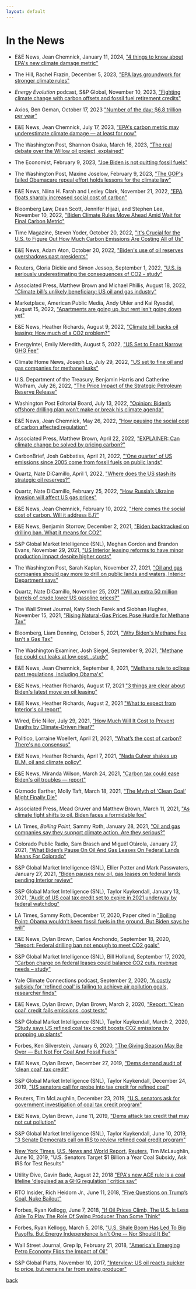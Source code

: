 ```yaml
---
layout: default
---
```


# In the News

* E&E News, Jean Chemnick, January 11, 2024, ["4 things to know about EPA's new climate damage metric"](https://subscriber.politicopro.com/article/eenews/2024/01/11/4-things-to-know-about-epas-new-climate-damage-metric-00134626)

* The Hill, Rachel Frazin, December 5, 2023,  ["EPA lays groundwork for stronger climate rules"](https://thehill.com/policy/energy-environment/4341890-epa-lays-groundwork-for-stronger-climate-rules/)

* _Energy Evolution_ podcast, S&P Global, November 10, 2023, ["Fighting climate change with carbon offsets and fossil fuel retirement credits"](https://podcasts.apple.com/us/podcast/fighting-climate-change-with-carbon-offsets-and/id1485337462?i=1000634363569)

* Axios, Ben Geman, October 17, 2023  ["Number of the day: \$6.8 trillion per year"](https://www.axios.com/newsletters/axios-generate-e7c62b35-4a4a-4ecd-bc16-2e15ebe510d6.html)

* E&E News, Jean Chemnick, July 17, 2023,  ["EPA's carbon metric may underestimate climate damage — at least for now"](https://subscriber.politicopro.com/article/eenews/2023/07/17/epas-carbon-metric-may-underestimate-climate-damage-at-least-for-now-00106250)

* The Washington Post, Shannon Osaka, March 16, 2023, ["The real debate over the Willow oil project, explained"](https://www.washingtonpost.com/climate-environment/2023/03/16/willow-project-climate-biden/)

* The Economist, February 9, 2023, ["Joe Biden is not quitting fossil fuels"](https://www.economist.com/united-states/2023/02/09/joe-biden-is-not-quitting-fossil-fuels)

* The Washington Post, Maxine Joselow, February 9, 2023, ["The GOP's failed Obamacare repeal effort holds lessons for the climate law"](https://www.washingtonpost.com/politics/2023/02/09/gop-failed-obamacare-repeal-effort-holds-lessons-climate-law/)

* E&E News, Niina H. Farah and Lesley Clark, November 21, 2022, ["EPA floats sharply increased social cost of carbon"](https://subscriber.politicopro.com/article/eenews/2022/11/21/epa-floats-sharply-increased-social-cost-of-carbon-00066813)

* Bloomberg Law, Dean Scott, Jennifer Hijazi, and Stephen Lee, November 10, 2022, ["Biden Climate Rules Move Ahead Amid Wait for Final Carbon Metric"](https://news.bloomberglaw.com/environment-and-energy/biden-climate-rules-move-ahead-amid-wait-for-final-carbon-metric)

* Time Magazine, Steven Yoder, October 20, 2022, ["It's Crucial for the U.S. to Figure Out How Much Carbon Emissions Are Costing All of Us"](https://time.com/6213441/carbon-emissions-cost/)

* E&E News, Adam Aton, October 20, 2022, ["Biden's use of oil reserves overshadows past presidents"](https://subscriber.politicopro.com/article/eenews/2022/10/20/bidens-use-of-oil-reserves-overshadows-past-presidents-00062629)

* Reuters, Gloria Dickie and Simon Jessop, September 1, 2022, ["U.S. is seriously underestimating the consequences of CO2 - study"](https://www.reuters.com/business/environment/us-is-seriously-underestimating-consequences-co2-study-2022-09-01/)

* Associated Press, Matthew Brown and Michael Phillis, August 18, 2022, ["Climate bill’s unlikely beneficiary: US oil and gas industry"](https://apnews.com/article/biden-technology-science-oil-and-gas-industry-climate-environment-28df40ad9ebb33f4447815b6593673b3)

* Marketplace, American Public Media, Andy Uhler and Kai Ryssdal, August 15, 2022,  ["Apartments are going up, but rent isn't going down yet"](https://www.marketplace.org/shows/marketplace/apartments-are-going-up-but-rent-isnt-going-down-yet)

* E&E News, Heather Richards, August 9, 2022, ["Climate bill backs oil leasing: How much of a CO2 problem?"](https://subscriber.politicopro.com/article/eenews/2022/08/09/climate-bill-backs-oil-leasing-how-much-of-a-co2-problem-00050335)

* EnergyIntel, Emily Meredith, August 5, 2022, ["US Set to Enact Narrow GHG Fee"](https://www.energyintel.com/00000182-6f9d-dd33-a5ba-efdfb9990000)

* Climate Home News, Joseph Lo, July 29, 2022, ["US set to fine oil and gas companies for methane leaks"](https://climatechangenews.com/2022/07/29/us-set-to-fine-oil-and-gas-companies-for-methane-leaks/)

* U.S. Department of the Treasury, Benjamin Harris and Catherine Wolfram, July 26, 2022, ["The Price Impact of the Strategic Petroleum Reserve Release"](https://home.treasury.gov/news/press-releases/jy0887)

* Washington Post Editorial Board, July 13, 2022,  ["Opinion: Biden’s offshore drilling plan won’t make or break his climate agenda"](https://www.washingtonpost.com/opinions/2022/07/13/biden-offshore-drilling-climate-change/)

* E&E News, Jean Chemnick, May 26, 2022, ["How pausing the social cost of carbon affected regulation"](https://subscriber.politicopro.com/article/eenews/2022/05/26/how-pausing-the-social-cost-of-carbon-affected-regulation-00034241)

* Associated Press, Matthew Brown, April 22, 2022,  ["EXPLAINER: Can climate change be solved by pricing carbon?"](https://apnews.com/article/climate-biden-business-billings-environment-0835d2e4f113ad1c2c26747c69d9e6bf)
 
* CarbonBrief, Josh Gabbatiss, April 21, 2022,  ["'One quarter' of US emissions since 2005 come from fossil fuels on public lands"](https://www.carbonbrief.org/one-quarter-of-us-emissions-since-2005-come-from-fossil-fuels-on-public-lands)
 
* Quartz, Nate DiCamillo, April 1, 2022,  ["Where does the US stash its strategic oil reserves?"](https://qz.com/2149146/where-does-the-us-stash-its-strategic-oil-reserves/)

* Quartz, Nate DiCamillo, February 25, 2022,  ["How Russia’s Ukraine invasion will affect US gas prices"](https://qz.com/2133040/how-russias-ukraine-invasion-will-affect-us-gas-prices/)

* E&E News, Jean Chemnick, February 10, 2022, ["Here comes the social cost of carbon. Will it address EJ?"](https://subscriber.politicopro.com/article/eenews/2022/02/10/here-comes-the-social-cost-of-carbon-will-it-address-ej-00007538)

* E&E News, Benjamin Storrow, December 2, 2021, ["Biden backtracked on drilling ban. What it means for CO2"](https://www.eenews.net/articles/biden-backtracked-on-drilling-ban-what-it-means-for-co2/)

* S&P Global Market Intelligence (SNL), Meghan Gordon and Brandon Evans, November 29, 2021, ["US Interior leasing reforms to have minor production impact despite higher costs"](https://www.spglobal.com/platts/en/market-insights/latest-news/natural-gas/112921-us-interior-leasing-reforms-to-have-minor-production-impact-despite-higher-costs/)

* The Washington Post, Sarah Kaplan, November 27, 2021, ["Oil and gas companies should pay more to drill on public lands and waters, Interior Department says"](https://www.washingtonpost.com/climate-environment/2021/11/26/biden-oil-gas-drill-public-lands/)

* Quartz, Nate DiCamillo, November 25, 2021 ["Will an extra 50 million barrels of crude lower US gasoline prices?"](https://qz.com/2094121/bidens-plan-to-lower-gasoline-prices-wont-work/)
 
* The Wall Street Journal, Katy Stech Ferek and Siobhan Hughes, November 15, 2021, ["Rising Natural-Gas Prices Pose Hurdle for Methane Tax"](https://www.wsj.com/articles/methane-tax-spending-bill-heating-oil-gas-11636924180)

* Bloomberg, Liam Denning, October 5, 2021, ["Why Biden's Methane Fee Isn't a Gas Tax"](https://www.bloomberg.com/opinion/articles/2021-10-05/why-biden-s-methane-fee-isn-t-a-gas-tax)

* The Washington Examiner, Josh Siegel, September 9, 2021, ["Methane fee could cut leaks at low cost...study"](https://www.washingtonexaminer.com/policy/energy/daily-on-energy-oil-and-gas-industry-claims-success-for-voluntary-program-to-cut-methane-emissions)

* E&E News, Jean Chemnick, September 8, 2021, ["Methane rule to eclipse past regulations, including Obama's"](https://subscriber.politicopro.com/article/eenews/2021/09/08/methane-rule-to-eclipse-past-regulations-including-obamas-280301)

* E&E News, Heather Richards, August 17, 2021 ["3 things are clear about Biden's latest move on oil leasing"](https://subscriber.politicopro.com/article/eenews/2021/08/17/3-things-are-clear-about-bidens-latest-move-on-oil-leasing-279688)

* E&E News, Heather Richards, August 2, 2021 ["What to expect from Interior's oil report"](https://subscriber.politicopro.com/article/eenews/2021/08/02/what-to-expect-from-interiors-oil-report-275912)

* Wired, Eric Niiler, July 29, 2021, ["How Much Will It Cost to Prevent Deaths by Climate-Driven Heat?"](https://www.wired.com/story/how-much-will-it-cost-to-prevent-deaths-by-climate-driven-heat/)

* Politico, Lorraine Woellert, April 21, 2021, ["What’s the cost of carbon? There's no consensus"](https://www.politico.com/news/2021/04/21/whats-the-cost-of-carbon-theres-no-consensus-483938)

* E&E News, Heather Richards, April 7, 2021, ["Nada Culver shakes up BLM, oil and climate policy"](https://www.eenews.net/energywire/2021/04/07/stories/1063729361)
 
* E&E News, Miranda Wilson, March 24, 2021, ["Carbon tax could ease Biden's oil troubles — report"](https://www.eenews.net/energywire/2021/03/24/stories/1063728301)

* Gizmodo Earther, Molly Taft, March 18, 2021, ["The Myth of ‘Clean Coal’ Might Finally Die"](https://earther.gizmodo.com/the-myth-of-clean-coal-might-finally-die-1846496159)

* Associated Press, Mead Gruver and Matthew Brown, March 11, 2021, ["As climate fight shifts to oil, Biden faces a formidable foe"](https://apnews.com/article/joe-biden-donald-trump-technology-climate-climate-change-cbfb975634cf9a6395649ecaec65201e)

* LA Times, *Boiling Point*, Sammy Roth, January 28, 2021, ["Oil and gas companies say they support climate action. Are they serious?"](https://www.latimes.com/environment/newsletter/2021-01-28/oil-and-gas-companies-say-they-support-climate-action-are-they-serious-boiling-point)

* Colorado Public Radio, Sam Brasch and Miguel Otárola, January 27, 2021, ["What Biden’s Pause On Oil And Gas Leases On Federal Lands Means For Colorado"](https://www.cpr.org/2021/01/27/what-bidens-pause-on-oil-and-gas-leases-on-federal-lands-means-for-colorado/)

* S&P Global Market Intelligence (SNL), Ellier Potter and Mark Passwaters, January 27, 2021, ["Biden pauses new oil, gas leases on federal lands pending Interior review"](https://www.spglobal.com/marketintelligence/en/news-insights/latest-news-headlines/biden-pauses-new-oil-gas-leases-on-federal-lands-pending-interior-review-62296361)

* S&P Global Market Intelligence (SNL), Taylor Kuykendall, January 13, 2021, ["Audit of US coal tax credit set to expire in 2021 underway by federal watchdog"](https://www.spglobal.com/marketintelligence/en/news-insights/latest-news-headlines/audit-of-us-coal-tax-credit-set-to-expire-in-2021-underway-by-federal-watchdog-62062796)

* LA Times, Sammy Roth, December 17, 2020, Paper cited in ["Boiling Point: Obama wouldn’t keep fossil fuels in the ground. But Biden says he will"](https://www.latimes.com/environment/newsletter/2020-12-17/biden-fossil-fuels-in-the-ground-public-land-boiling-point)

* E&E News, Dylan Brown, Carlos Anchondo, September 18, 2020, ["Report: Federal drilling ban not enough to meet CO2 goals"](https://www.eenews.net/energywire/2020/09/18/stories/1063714085)

* S&P Global Market Intelligence (SNL), Bill Holland, September 17, 2020, ["Carbon charge on federal leases could balance CO2 cuts, revenue needs – study"](https://platform.mi.spglobal.com/web/client?auth=inherit&overridecdc=1&#news/article?id=60369971&KeyProductLinkType=23)

* Yale Climate Connections podcast, September 2, 2020, ["A costly subsidy for 'refined coal' is failing to achieve air pollution goals, researcher finds"](https://yaleclimateconnections.org/2020/09/costly-subsidy-for-refined-coal-failing-to-achieve-air-pollution-goals/)

* E&E News, Dylan Brown, Dylan Brown, March 2, 2020, ["Report: 'Clean coal' credit fails emissions, cost tests"](https://www.eenews.net/eedaily/stories/1062492365/)

* S&P Global Market Intelligence (SNL), Taylor Kuykendall, March 2, 2020, ["Study says US refined coal tax credit boosts CO2 emissions by propping up plants"](https://www.spglobal.com/marketintelligence/en/news-insights/latest-news-headlines/study-says-us-refined-coal-tax-credit-boosts-co2-emissions-by-propping-up-plants-57357901)

* Forbes, Ken Silverstein, January 6, 2020, ["The Giving Season May Be Over — But Not For Coal And Fossil Fuels"](https://www.forbes.com/sites/kensilverstein/2020/01/06/the-giving-season-may-be-over---but-not-for-coal-and-fossil-fuels)

* E&E News, Dylan Brown, December 27, 2019, ["Dems demand audit of 'clean coal' tax credit"](https://www.eenews.net/greenwire/2019/12/27/stories/1061923089)

* S&P Global Market Intelligence (SNL), Taylor Kuykendall, December 24, 2019, 
["US senators call for probe into tax credit for refined coal"](https://platform.marketintelligence.spglobal.com/web/client?auth=inherit\#news/article?id=56310973)

* Reuters, Tim McLaughlin, December 23, 2019, ["U.S. senators ask for government investigation
of coal tax credit program"](https://www.reuters.com/article/us-usa-coal-investigation-idUSKBN1YR1R6)

* E&E News, Dylan Brown, June 11, 2019, ["Dems attack tax credit that may not cut pollution"](https://www.eenews.net/eedaily/stories/1060545257/)

* S&P Global Market Intelligence (SNL), Taylor Kuykendall, June 10, 2019, ["3 Senate Democrats call on IRS to review refined coal credit program"](https://www.snl.com/web/client?auth=inherit\#news/article?id=52291733)

* [New York Times](https://www.nytimes.com/reuters/2019/06/10/us/10reuters-usa-coal-subsidy.html), [U.S. News and World Report](https://money.usnews.com/investing/news/articles/2019-06-10/us-senators-target-1-billion-a-year-coal-subsidy-ask-irs-for-test-results), [Reuters](https://www.reuters.com/article/us-usa-coal-subsidy/u-s-senators-target-1-billion-a-year-coal-subsidy-ask-irs-for-test-results-idUSKCN1TB21U), Tim McLaughlin, June 10, 2019, "U.S. Senators Target $1 Billion a Year Coal Subsidy, Ask IRS for Test Results"

* Utility Dive, Gavin Bade, August 22, 2018 ["EPA's new ACE rule is a coal lifeline 'disguised as a GHG regulation,' critics say"](https://www.utilitydive.com/news/epas-new-ace-rule-is-a-coal-lifeline-disguised-as-a-ghg-regulation-crit/530696/)

* RTO Insider, Rich Heidorn Jr., June 11, 2018, ["Five Questions on Trump’s Coal, Nuke Bailout"](https://www.rtoinsider.com/trump-rick-perry-coal-and-nuclear-plant-retirements-94186/)

* Forbes, Ryan Kellogg, June 7, 2018, ["If Oil Prices Climb, The U.S. Is Less Able To Play The Role Of Swing Producer Than Some Think"](https://www.forbes.com/sites/ucenergy/2018/06/07/if-oil-prices-climb-the-u-s-is-less-able-to-play-the-role-of-swing-producer-than-some-think/\#2d5e592f73bd)

* Forbes, Ryan Kellogg, March 5, 2018, ["U.S. Shale Boom Has Led To Big Payoffs, But Energy Independence Isn't One -- Nor Should It Be"](https://www.forbes.com/sites/ucenergy/2018/03/05/the-u-s-shale-oil-boom-has-led-to-big-payoffs-but-energy-independence-isnt-one-nor-should-it-be/\#3db2068cd61b)

* Wall Street Journal, Grep Ip, February 21, 2018, ["America's Emerging Petro Economy Flips the Impact of Oil"](https://www.wsj.com/articles/americas-emerging-petro-economy-flips-the-impact-of-oil-1519209000/)

* S&P Global Platts, November 10, 2017, ["Interview: US oil reacts quicker to price, but remains far from swing producer"](https://www.platts.com/latest-news/oil/washington/interview-us-oil-reacts-quicker-to-price-but-26838363)


[back](./)
